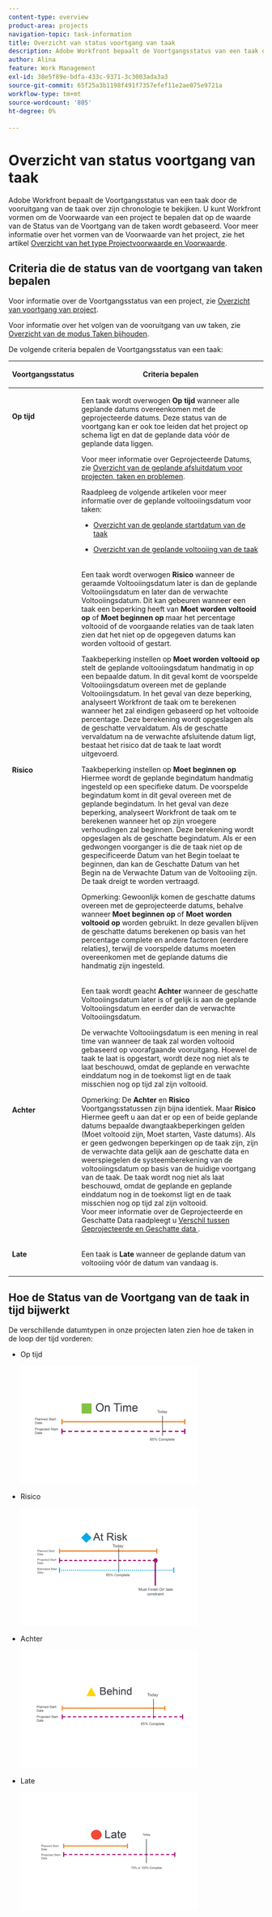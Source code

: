 ```yaml
---
content-type: overview
product-area: projects
navigation-topic: task-information
title: Overzicht van status voortgang van taak
description: Adobe Workfront bepaalt de Voortgangsstatus van een taak door de vooruitgang van de taak over zijn chronologie te bekijken. U kunt Workfront vormen om de Voorwaarde van een project te bepalen dat op de waarde van de Status van de Voortgang van de taken wordt gebaseerd. Voor meer informatie over het vormen van de Voorwaarde van het project, zie het artikelOverzicht van het Type van de Voorwaarde en van de Voorwaarde van het Project.
author: Alina
feature: Work Management
exl-id: 38e5f89e-bdfa-433c-9371-3c3003ada3a3
source-git-commit: 65f25a3b1198f491f7357efef11e2ae075e9721a
workflow-type: tm+mt
source-wordcount: '805'
ht-degree: 0%

---
```


# Overzicht van status voortgang van taak

Adobe Workfront bepaalt de Voortgangsstatus van een taak door de vooruitgang van de taak over zijn chronologie te bekijken. U kunt Workfront vormen om de Voorwaarde van een project te bepalen dat op de waarde van de Status van de Voortgang van de taken wordt gebaseerd. Voor meer informatie over het vormen van de Voorwaarde van het project, zie het artikel [Overzicht van het type Projectvoorwaarde en Voorwaarde](../../../manage-work/projects/manage-projects/project-condition-and-condition-type.md).

## Criteria die de status van de voortgang van taken bepalen

Voor informatie over de Voortgangsstatus van een project, zie [Overzicht van voortgang van project](../../../manage-work/projects/planning-a-project/project-progress-status.md).

Voor informatie over het volgen van de vooruitgang van uw taken, zie [Overzicht van de modus Taken bijhouden](../../../manage-work/tasks/task-information/task-tracking-mode.md).

De volgende criteria bepalen de Voortgangsstatus van een taak:

<table> 
 <col> 
 <col> 
 <thead> 
  <tr> 
   <th> <p><strong>Voortgangsstatus</strong> </p> </th> 
   <th> <p><strong>Criteria bepalen</strong> </p> </th> 
  </tr> 
 </thead> 
 <tbody> 
  <tr valign="top"> 
   <td scope="col"> <p> </p> <p><strong>Op tijd</strong> </p> </td> 
   <td scope="col"> <p>Een taak wordt overwogen <strong>Op tijd</strong> wanneer alle geplande datums overeenkomen met de geprojecteerde datums. Deze status van de voortgang kan er ook toe leiden dat het project op schema ligt en dat de geplande data vóór de geplande data liggen.</p> <p>Voor meer informatie over Geprojecteerde Datums, zie <a href="../../../manage-work/projects/planning-a-project/project-projected-completion-date.md" class="MCXref xref">Overzicht van de geplande afsluitdatum voor projecten, taken en problemen</a>.</p> <p>Raadpleeg de volgende artikelen voor meer informatie over de geplande voltooiingsdatum voor taken:</p> 
    <ul> 
     <li> <p><a href="../../../manage-work/tasks/task-information/task-planned-start-date.md" class="MCXref xref">Overzicht van de geplande startdatum van de taak</a> </p> </li> 
     <li> <p><a href="../../../manage-work/tasks/task-information/task-planned-completion-date.md" class="MCXref xref">Overzicht van de geplande voltooiing van de taak</a> </p> </li> 
    </ul> </td> 
  </tr> 
  <tr> 
   <td><p></p> <p><strong>Risico</strong> </p> </td> 
   <td><p>Een taak wordt overwogen <strong>Risico</strong> wanneer de geraamde Voltooiingsdatum later is dan de geplande Voltooiingsdatum en later dan de verwachte Voltooiingsdatum. Dit kan gebeuren wanneer een taak een beperking heeft van <strong>Moet worden voltooid op</strong> of <strong>Moet beginnen op</strong> maar het percentage voltooid of de voorgaande relaties van de taak laten zien dat het niet op de opgegeven datums kan worden voltooid of gestart. </p><p> Taakbeperking instellen op <strong>Moet worden voltooid op</strong> stelt de geplande voltooiingsdatum handmatig in op een bepaalde datum. In dit geval komt de voorspelde Voltooiingsdatum overeen met de geplande Voltooiingsdatum. In het geval van deze beperking, analyseert Workfront de taak om te berekenen wanneer het zal eindigen gebaseerd op het voltooide percentage. Deze berekening wordt opgeslagen als de geschatte vervaldatum. Als de geschatte vervaldatum na de verwachte afsluitende datum ligt, bestaat het risico dat de taak te laat wordt uitgevoerd. </p> <p> Taakbeperking instellen op <strong>Moet beginnen op</strong> Hiermee wordt de geplande begindatum handmatig ingesteld op een specifieke datum. De voorspelde begindatum komt in dit geval overeen met de geplande begindatum. In het geval van deze beperking, analyseert Workfront de taak om te berekenen wanneer het op zijn vroegere verhoudingen zal beginnen. Deze berekening wordt opgeslagen als de geschatte begindatum. Als er een gedwongen voorganger is die de taak niet op de gespecificeerde Datum van het Begin toelaat te beginnen, dan kan de Geschatte Datum van het Begin na de Verwachte Datum van de Voltooiing zijn. De taak dreigt te worden vertraagd. </p> <p>Opmerking: Gewoonlijk komen de geschatte datums overeen met de geprojecteerde datums, behalve wanneer <strong>Moet beginnen op</strong> of <strong>Moet worden voltooid op</strong> worden gebruikt. In deze gevallen blijven de geschatte datums berekenen op basis van het percentage complete en andere factoren (eerdere relaties), terwijl de voorspelde datums moeten overeenkomen met de geplande datums die handmatig zijn ingesteld.</p> </td> 
  </tr> 
  <tr> 
   <td> <p><strong>Achter</strong> </p> </td> 
   <td> <p>Een taak wordt geacht <strong>Achter</strong> wanneer de geschatte Voltooiingsdatum later is of gelijk is aan de geplande Voltooiingsdatum en eerder dan de verwachte Voltooiingsdatum.</p> <p>De verwachte Voltooiingsdatum is een mening in real time van wanneer de taak zal worden voltooid gebaseerd op voorafgaande vooruitgang. Hoewel de taak te laat is opgestart, wordt deze nog niet als te laat beschouwd, omdat de geplande en verwachte einddatum nog in de toekomst ligt en de taak misschien nog op tijd zal zijn voltooid.</p> <p>Opmerking: De <strong>Achter</strong> en <strong>Risico</strong> Voortgangsstatussen zijn bijna identiek. Maar <strong>Risico</strong> Hiermee geeft u aan dat er op een of beide geplande datums bepaalde dwangtaakbeperkingen gelden (Moet voltooid zijn, Moet starten, Vaste datums). Als er geen gedwongen beperkingen op de taak zijn, zijn de verwachte data gelijk aan de geschatte data en weerspiegelen de systeemberekening van de voltooiingsdatum op basis van de huidige voortgang van de taak. De taak wordt nog niet als laat beschouwd, omdat de geplande en geplande einddatum nog in de toekomst ligt en de taak misschien nog op tijd zal zijn voltooid.<br>Voor meer informatie over de Geprojecteerde en Geschatte Data raadpleegt u <a href="../../../manage-work/tasks/task-information/differentiate-projected-estimated-dates.md" class="MCXref xref">Verschil tussen Geprojecteerde en Geschatte data </a>.</p> </td> 
  </tr> 
  <tr valign="top"> 
   <td> <p><strong>Late</strong> </p> </td> 
   <td> <p>Een taak is <strong>Late</strong> wanneer de geplande datum van voltooiing vóór de datum van vandaag is.<br></p> </td> 
  </tr> 
 </tbody> 
</table>

## Hoe de Status van de Voortgang van de taak in tijd bijwerkt

De verschillende datumtypen in onze projecten laten zien hoe de taken in de loop der tijd vorderen:

* Op tijd

   ![](assets/on-time-progress-status-350x233.png)

* Risico

   ![](assets/at-risk-progress-status-350x233.png)

* Achter

   ![](assets/behind-progress-status-350x233.png)

* Late

   ![](assets/late-progress-status-350x233.png)

